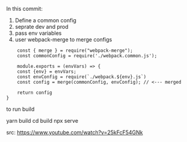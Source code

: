 In this commit: 

1. Define a common config
2. seprate dev and prod
3. pass env variables 
4. user webpack-merge to merge configs

```
    const { merge } = require("webpack-merge");
    const commonConfig = require('./webpack.common.js');

    module.exports = (envVars) => {
    const {env} = envVars;
    const envConfig = require(`./webpack.${env}.js`)
    const config = merge(commonConfig, envConfig); // <--- merged

    return config
}
```

to run build

yarn build
cd build
npx serve

src: https://www.youtube.com/watch?v=25kFcF54GNk